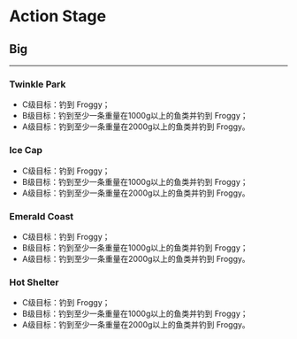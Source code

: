 # Action Stage

## Big

---

### Twinkle Park

* C级目标：钓到 Froggy；
* B级目标：钓到至少一条重量在1000g以上的鱼类并钓到 Froggy；
* A级目标：钓到至少一条重量在2000g以上的鱼类并钓到 Froggy。

### Ice Cap

* C级目标：钓到 Froggy；
* B级目标：钓到至少一条重量在1000g以上的鱼类并钓到 Froggy；
* A级目标：钓到至少一条重量在2000g以上的鱼类并钓到 Froggy。

### Emerald Coast

* C级目标：钓到 Froggy；
* B级目标：钓到至少一条重量在1000g以上的鱼类并钓到 Froggy；
* A级目标：钓到至少一条重量在2000g以上的鱼类并钓到 Froggy。

### Hot Shelter

* C级目标：钓到 Froggy；
* B级目标：钓到至少一条重量在1000g以上的鱼类并钓到 Froggy；
* A级目标：钓到至少一条重量在2000g以上的鱼类并钓到 Froggy。

